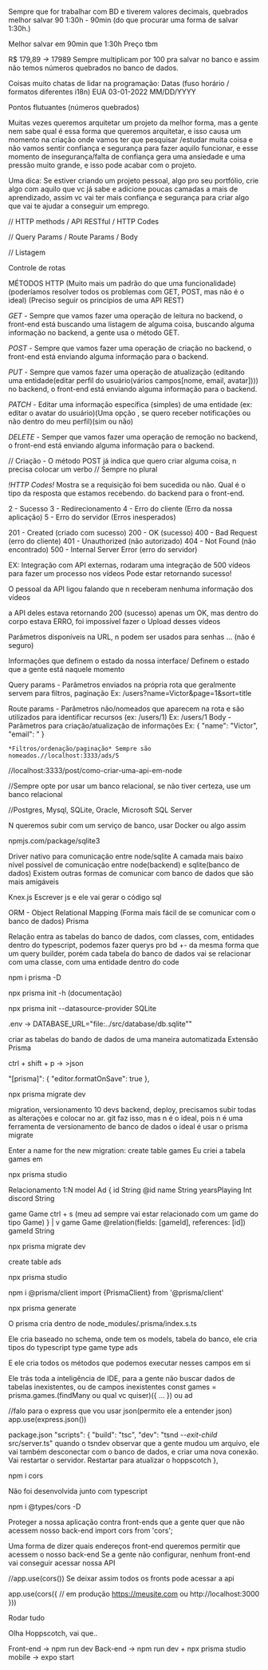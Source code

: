 Sempre que for trabalhar com BD e tiverem valores decimais, quebrados melhor salvar 90 1:30h - 90min (do que procurar uma forma de salvar 1:30h.) 

Melhor salvar em 90min que 1:30h
Preço tbm

R$ 179,89 -> 17989
Sempre multiplicam por 100 pra salvar no banco e assim não temos números quebrados no banco de dados.

Coisas muito chatas de lidar na programação: Datas (fuso horário / formatos diferentes i18n)
EUA 03-01-2022 MM/DD/YYYY

Pontos flutuantes (números quebrados)

Muitas vezes queremos arquitetar um projeto da melhor forma, mas a gente nem sabe qual é essa forma que queremos arquitetar, e isso causa um momento na criação onde vamos ter que pesquisar /estudar muita coisa e não vamos sentir confiança e segurança para fazer aquilo funcionar, e esse momento de insegurança/falta de confiança gera uma ansiedade e uma pressão muito grande, e isso pode acabar com o projeto.

Uma dica: Se estiver criando um projeto pessoal, algo pro seu portfólio, crie algo com aquilo que vc já sabe e adicione poucas camadas a mais de aprendizado, assim vc vai ter mais confiança e segurança para criar algo que vai te ajudar a conseguir um emprego.


// HTTP methods / API RESTful / HTTP Codes

// Query Params / Route Params / Body

// Listagem



Controle de rotas

MÉTODOS HTTP (Muito mais um padrão do que uma funcionalidade) (poderíamos resolver todos os problemas com GET, POST, mas não é o ideal) (Preciso seguir os princípios de uma API REST)

*GET* - Sempre que vamos fazer uma operação de leitura no backend, o front-end está buscando uma listagem de alguma coisa, buscando alguma informação no backend, a gente usa o método GET.

*POST* - Sempre que vamos fazer uma operação de criação no backend, o front-end está enviando alguma informação para o backend.

*PUT* - Sempre que vamos fazer uma operação de atualização (editando uma entidade(editar perfil do usuário(vários campos[nome, email, avatar]))) no backend, o front-end está enviando alguma informação para o backend.

*PATCH* - Editar uma informação específica (simples) de uma entidade (ex: editar o avatar do usuário)(Uma opção , se quero receber notificações ou não dentro do meu perfil)(sim ou não)

*DELETE* - Semper que vamos fazer uma operação de remoção no backend, o front-end está enviando alguma informação para o backend.

// Criação - O método POST já indica que quero criar alguma coisa, n precisa colocar um verbo
// Sempre no plural

*!HTTP Codes!*  Mostra se a requisição foi bem sucedida ou não. Qual é o tipo da resposta que estamos recebendo. do backend para o front-end. 

2 - Sucesso 3 - Redirecionamento 4 - Erro do cliente (Erro da nossa aplicação)
5 - Erro do servidor (Erros inesperados)

201 - Created (criado com sucesso) 200 - OK (sucesso) 400 - Bad Request (erro do cliente) 401 - Unauthorized (não autorizado) 404 - Not Found (não encontrado) 500 - Internal Server Error (erro do servidor)

EX:
Integração com API externas, rodaram uma integração de 500 vídeos para fazer um processo nos vídeos
Pode estar retornando sucesso!

O pessoal da API ligou falando que n receberam nenhuma informação dos vídeos

a API deles estava retornando 200 (sucesso) apenas um OK, mas dentro do corpo estava ERRO, foi impossível fazer o Upload desses vídeos


Parâmetros disponíveis na URL, n podem ser usados para senhas ... (não é seguro)

Informações que definem o estado da nossa interface/ 
Definem o estado que a gente está naquele momento

Query params - Parâmetros enviados na própria rota que geralmente servem para filtros, paginação
Ex: /users?name=Victor&page=1&sort=title

Route params - Parâmetros não/nomeados que aparecem na rota e são utilizados para identificar recursos (ex: /users/1) 
Ex: /users/1
Body - Parâmetros para criação/atualização de informações 
Ex: {
        "name": "Victor",
        "email": "
    }

    *Filtros/ordenação/paginação* Sempre são nomeados.//localhost:3333/ads/5
//localhost:3333/post/como-criar-uma-api-em-node

//Sempre opte por usar um banco relacional, se não tiver certeza, use um banco relacional

//Postgres, Mysql, SQLite, Oracle, Microsoft SQL Server

N queremos subir com um serviço de banco, usar Docker ou algo assim

npmjs.com/package/sqlite3

Driver nativo para comunicação entre node/sqlite
A camada mais baixo nível possível de comunicação entre node(backend) e sqlite(banco de dados)
Existem outras formas de comunicar com banco de dados que são mais amigáveis

Knex.js
Escrever js e ele vai gerar o código sql

ORM - Object Relational Mapping (Forma mais fácil de se comunicar com o banco de dados)
Prisma

Relação entra as tabelas do banco de dados, com classes, com, entidades dentro do typescript, podemos fazer querys pro bd +- da mesma forma que um query builder, porém cada tabela do banco de dados vai se relacionar com uma classe, com uma entidade dentro do code

npm i prisma -D

npx prisma init -h (documentação)

npx prisma init --datasource-provider SQLite

.env -> DATABASE_URL="file:../src/database/db.sqlite""

criar as tabelas do bando de dados de uma maneira automatizada
Extensão Prisma

ctrl + shift + p -> >json 

"[prisma]": {
        "editor.formatOnSave": true
    },

npx prisma migrate dev

migration, versionamento
10 devs backend, deploy, precisamos subir todas as alterações e colocar no ar.
git faz isso, mas n é o ideal, pois n é uma ferramenta de versionamento de banco de dados
o ideal é usar o prisma migrate

Enter a name for the new migration: create table games
Eu criei a tabela games em

npx prisma studio

Relacionamento 1:N
model Ad {
  id              String   @id
  name            String
  yearsPlaying    Int
  discord         String

  game   Game   ctrl + s (meu ad sempre vai estar relacionado com um game do tipo Game)
}                  |
                   v
 game   Game   @relation(fields: [gameId], references: [id])
  gameId String

  npx prisma migrate dev

  create table ads

  npx prisma studio

  npm i @prisma/client
  import {PrismaClient} from '@prisma/client' 

  npx prisma generate

  O prisma cria dentro de node_modules/.prisma/index.s.ts

  Ele cria baseado no schema, onde tem os models, tabela do banco, ele cria tipos do typescript type game type ads

  E ele cria todos os métodos que podemos executar nesses campos em si

Ele trás toda a inteligência de IDE, para a gente não buscar dados de tabelas inexistentes, ou de campos inexistentes
  const games = prisma.games.(findMany ou qual vc quiser)({
    ...
  }) ou ad

//falo para o express que vou usar json(permito ele a entender json)
app.use(express.json())

  package.json
  "scripts": {
    "build": "tsc",
    "dev": "tsnd *--exit-child* src/server.ts"
    quando o tsndev observar que a gente mudou um arquivo, ele vai também desconectar com o banco de dados, e criar uma nova conexão. Vai restartar o servidor. 
    Restartar para atualizar o hoppscotch
  },



  npm i cors

  Não foi desenvolvida junto com typescript

  npm i @types/cors -D



Proteger a nossa aplicação contra front-ends que a gente quer que não acessem nosso back-end
  import cors from 'cors'; 

  Uma forma de dizer quais endereços front-end queremos permitir que acessem o nosso back-end
  Se a gente não configurar, nenhum front-end vai conseguir acessar nossa API

  //app.use(cors()) Se deixar assim todos os fronts pode acessar a api


app.use(cors({
// em produção https://meusite.com ou http://localhost:3000
}))


Rodar tudo

Olha Hoppscotch, vai que..

Front-end -> npm run dev
Back-end -> npm run dev + npx prisma studio
mobile -> expo start